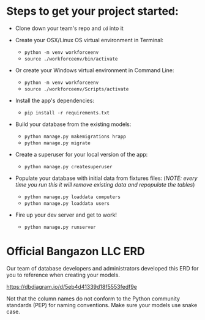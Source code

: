 # Steps to get your project started:

* Clone down your team's repo and `cd` into it

* Create your OSX/Linux OS virtual environment in Terminal:

  * `python -m venv workforceenv`
  * `source ./workforceenv/bin/activate`

* Or create your Windows virtual environment in Command Line:

  * `python -m venv workforceenv`
  * `source ./workforceenv/Scripts/activate`

* Install the app's dependencies:

  * `pip install -r requirements.txt`

* Build your database from the existing models:

  * `python manage.py makemigrations hrapp`
  * `python manage.py migrate`

* Create a superuser for your local version of the app:

  * `python manage.py createsuperuser`

* Populate your database with initial data from fixtures files: (_NOTE: every time you run this it will remove existing data and repopulate the tables_)

  * `python manage.py loaddata computers`
  * `python manage.py loaddata users`

* Fire up your dev server and get to work!

  * `python manage.py runserver`


# Official Bangazon LLC ERD

Our team of database developers and administrators developed this ERD for you to reference when creating your models.

https://dbdiagram.io/d/5eb4d41339d18f5553fedf9e

Not that the column names do not conform to the Python community standards (PEP) for naming conventions. Make sure your models use snake case.
